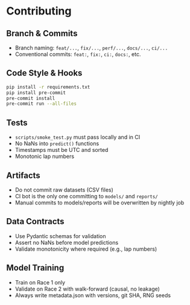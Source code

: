 # Contributing

## Branch & Commits
- Branch naming: `feat/...`, `fix/...`, `perf/...`, `docs/...`, `ci/...`
- Conventional commits: `feat:`, `fix:`, `ci:`, `docs:`, etc.

## Code Style & Hooks
```bash
pip install -r requirements.txt
pip install pre-commit
pre-commit install
pre-commit run --all-files
```

## Tests
- `scripts/smoke_test.py` must pass locally and in CI
- No NaNs into `predict()` functions
- Timestamps must be UTC and sorted
- Monotonic lap numbers

## Artifacts
- Do not commit raw datasets (CSV files)
- CI bot is the only one committing to `models/` and `reports/`
- Manual commits to models/reports will be overwritten by nightly job

## Data Contracts
- Use Pydantic schemas for validation
- Assert no NaNs before model predictions
- Validate monotonicity where required (e.g., lap numbers)

## Model Training
- Train on Race 1 only
- Validate on Race 2 with walk-forward (causal, no leakage)
- Always write metadata.json with versions, git SHA, RNG seeds


